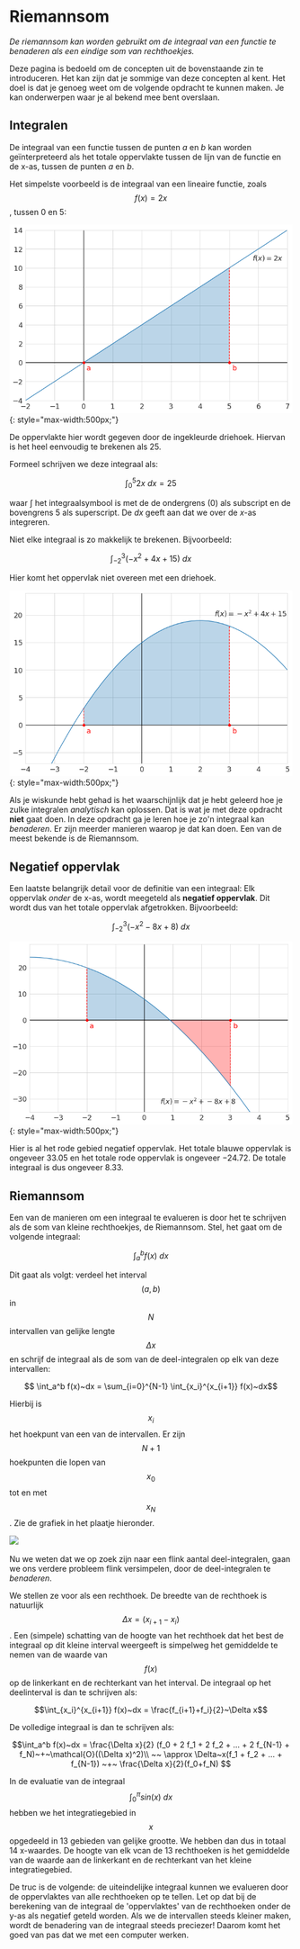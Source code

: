 # Riemannsom

*De riemannsom kan worden gebruikt om de integraal van een functie te benaderen als een eindige som van rechthoekjes.*

Deze pagina is bedoeld om de concepten uit de bovenstaande zin te introduceren. Het kan zijn dat je sommige van deze concepten al kent. Het doel is dat je genoeg weet om de volgende opdracht te kunnen maken. Je kan onderwerpen waar je al bekend mee bent overslaan.

## Integralen

De integraal van een functie tussen de punten $a$ en $b$ kan worden geïnterpreteerd als het totale oppervlakte tussen de lijn van de functie en de x-as, tussen de punten $a$ en $b$.

Het simpelste voorbeeld is de integraal van een lineaire functie, zoals $$f(x) = 2x$$, tussen 0 en 5:  

![](../../../assets/linear.png){: style="max-width:500px;"}

De oppervlakte hier wordt gegeven door de ingekleurde driehoek. Hiervan is het heel eenvoudig te brekenen als $25$.

Formeel schrijven we deze integraal als:

$$\int_{0}^5 2x~dx = 25$$

waar $\int$ het integraalsymbool is met de de ondergrens ($0$) als subscript en de bovengrens $5$ als superscript. De $dx$ geeft aan dat we over de $x$-as integreren.

Niet elke integraal is zo makkelijk te brekenen. Bijvoorbeeld:

$$\int_{-2}^3 (-x^2 + 4x + 15)~dx$$

Hier komt het oppervlak niet overeen met een driehoek.

![](../../../assets/quadratic.png){: style="max-width:500px;"}

Als je wiskunde hebt gehad is het waarschijnlijk dat je hebt geleerd hoe je zulke integralen *analytisch* kan oplossen. Dat is wat je met deze opdracht **niet** gaat doen. In deze opdracht ga je leren hoe je zo'n integraal kan *benaderen*. Er zijn meerder manieren waarop je dat kan doen. Een van de meest bekende is de Riemannsom.

## Negatief oppervlak

Een laatste belangrijk detail voor de definitie van een integraal: Elk oppervlak *onder* de x-as, wordt meegeteld als **negatief oppervlak**. Dit wordt dus van het totale oppervlak afgetrokken. Bijvoorbeeld:

$$\int_{-2}^3 (-x^2 - 8x + 8)~dx$$

![](../../../assets/negative.png){: style="max-width:500px;"}

Hier is al het rode gebied negatief oppervlak. Het totale blauwe oppervlak is ongeveer $33.05$ en het totale rode oppervlak is ongeveer $-24.72$. De totale integraal is dus ongeveer $8.33$.

## Riemannsom

Een van de manieren om een integraal te evalueren is door het te schrijven als de som van kleine rechthoekjes, de Riemannsom. Stel, het gaat om de volgende integraal:

$$ \int_a^b f(x)~dx $$

Dit gaat als volgt: verdeel het interval $$(a,b)$$ in $$N$$ intervallen van gelijke lengte $$\Delta x$$ en schrijf de integraal als de som van de deel-integralen op elk van deze intervallen:

$$ \int_a^b f(x)~dx = \sum_{i=0}^{N-1} \int_{x_i}^{x_{i+1}} f(x)~dx$$

Hierbij is $$x_i$$ het hoekpunt van een van de intervallen. Er zijn $$N+1$$ hoekpunten die lopen van $$x_0$$ tot en met $$x_{N}$$. Zie de grafiek in het plaatje hieronder.

![](../../../assets/RiemannExample.png)

Nu we weten dat we op zoek zijn naar een flink aantal deel-integralen, gaan we ons verdere probleem flink versimpelen, door de deel-integralen te *benaderen*.

We stellen ze voor als een rechthoek. De breedte van de rechthoek is natuurlijk
$$\Delta x = (x_{i+1} - x_{i})$$. Een (simpele) schatting van de hoogte van het rechthoek dat het best de integraal op dit kleine interval weergeeft is simpelweg het gemiddelde te nemen van de waarde van $$f(x)$$ op de linkerkant en de rechterkant van het interval. De integraal op het deelinterval is dan te schrijven als:

$$\int_{x_i}^{x_{i+1}} f(x)~dx = \frac{f_{i+1}+f_i}{2}~\Delta x$$

De volledige integraal is dan te schrijven als:

$$\int_a^b f(x)~dx = \frac{\Delta x}{2} (f_0 + 2 f_1 + 2 f_2 + ... +  2 f_{N-1} + f_N)~+~\mathcal{O}((\Delta x)^2)\\
                       ~~ \approx \Delta~x(f_1 + f_2 + ... +  f_{N-1}) ~+~ \frac{\Delta x}{2}(f_0+f_N) $$

In de evaluatie van de integraal $$\int_{0}^{\pi}sin(x)~dx$$ hebben we het integratiegebied in $$x$$ opgedeeld in 13 gebieden van gelijke grootte. We hebben dan dus in totaal 14 x-waardes. De hoogte van elk vcan de 13 rechthoeken is het gemiddelde van de waarde aan de linkerkant en de rechterkant van het kleine integratiegebied.

De truc is de volgende: de uiteindelijke integraal kunnen we evalueren door de oppervlaktes van alle rechthoeken op te tellen. Let op dat bij de berekening van de integraal de 'oppervlaktes' van de rechthoeken onder de y-as als negatief geteld worden. Als we de intervallen steeds kleiner maken, wordt de benadering van de integraal steeds preciezer! Daarom komt het goed van pas dat we met een computer werken.
